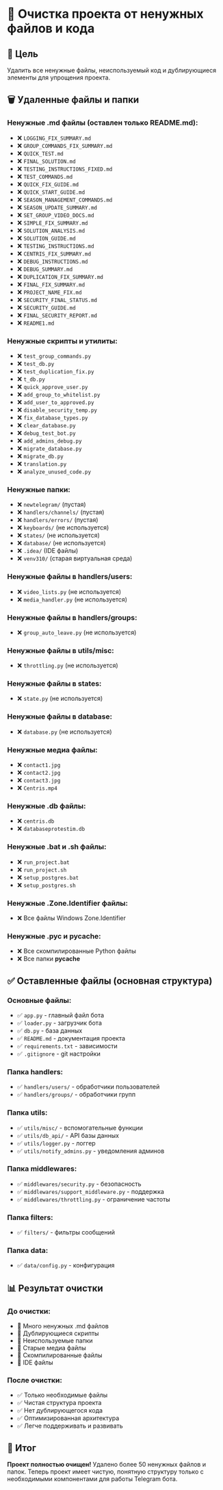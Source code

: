 # 🧹 Очистка проекта от ненужных файлов и кода

## 🎯 **Цель**
Удалить все ненужные файлы, неиспользуемый код и дублирующиеся элементы для упрощения проекта.

## 🗑️ **Удаленные файлы и папки**

### **Ненужные .md файлы (оставлен только README.md):**
- ❌ `LOGGING_FIX_SUMMARY.md`
- ❌ `GROUP_COMMANDS_FIX_SUMMARY.md`
- ❌ `QUICK_TEST.md`
- ❌ `FINAL_SOLUTION.md`
- ❌ `TESTING_INSTRUCTIONS_FIXED.md`
- ❌ `TEST_COMMANDS.md`
- ❌ `QUICK_FIX_GUIDE.md`
- ❌ `QUICK_START_GUIDE.md`
- ❌ `SEASON_MANAGEMENT_COMMANDS.md`
- ❌ `SEASON_UPDATE_SUMMARY.md`
- ❌ `SET_GROUP_VIDEO_DOCS.md`
- ❌ `SIMPLE_FIX_SUMMARY.md`
- ❌ `SOLUTION_ANALYSIS.md`
- ❌ `SOLUTION_GUIDE.md`
- ❌ `TESTING_INSTRUCTIONS.md`
- ❌ `CENTRIS_FIX_SUMMARY.md`
- ❌ `DEBUG_INSTRUCTIONS.md`
- ❌ `DEBUG_SUMMARY.md`
- ❌ `DUPLICATION_FIX_SUMMARY.md`
- ❌ `FINAL_FIX_SUMMARY.md`
- ❌ `PROJECT_NAME_FIX.md`
- ❌ `SECURITY_FINAL_STATUS.md`
- ❌ `SECURITY_GUIDE.md`
- ❌ `FINAL_SECURITY_REPORT.md`
- ❌ `README1.md`

### **Ненужные скрипты и утилиты:**
- ❌ `test_group_commands.py`
- ❌ `test_db.py`
- ❌ `test_duplication_fix.py`
- ❌ `t_db.py`
- ❌ `quick_approve_user.py`
- ❌ `add_group_to_whitelist.py`
- ❌ `add_user_to_approved.py`
- ❌ `disable_security_temp.py`
- ❌ `fix_database_types.py`
- ❌ `clear_database.py`
- ❌ `debug_test_bot.py`
- ❌ `add_admins_debug.py`
- ❌ `migrate_database.py`
- ❌ `migrate_db.py`
- ❌ `translation.py`
- ❌ `analyze_unused_code.py`

### **Ненужные папки:**
- ❌ `newtelegram/` (пустая)
- ❌ `handlers/channels/` (пустая)
- ❌ `handlers/errors/` (пустая)
- ❌ `keyboards/` (не используется)
- ❌ `states/` (не используется)
- ❌ `database/` (не используется)
- ❌ `.idea/` (IDE файлы)
- ❌ `venv310/` (старая виртуальная среда)

### **Ненужные файлы в handlers/users:**
- ❌ `video_lists.py` (не используется)
- ❌ `media_handler.py` (не используется)

### **Ненужные файлы в handlers/groups:**
- ❌ `group_auto_leave.py` (не используется)

### **Ненужные файлы в utils/misc:**
- ❌ `throttling.py` (не используется)

### **Ненужные файлы в states:**
- ❌ `state.py` (не используется)

### **Ненужные файлы в database:**
- ❌ `database.py` (не используется)

### **Ненужные медиа файлы:**
- ❌ `contact1.jpg`
- ❌ `contact2.jpg`
- ❌ `contact3.jpg`
- ❌ `Centris.mp4`

### **Ненужные .db файлы:**
- ❌ `centris.db`
- ❌ `databaseprotestim.db`

### **Ненужные .bat и .sh файлы:**
- ❌ `run_project.bat`
- ❌ `run_project.sh`
- ❌ `setup_postgres.bat`
- ❌ `setup_postgres.sh`

### **Ненужные .Zone.Identifier файлы:**
- ❌ Все файлы Windows Zone.Identifier

### **Ненужные .pyc и __pycache__:**
- ❌ Все скомпилированные Python файлы
- ❌ Все папки __pycache__

## ✅ **Оставленные файлы (основная структура)**

### **Основные файлы:**
- ✅ `app.py` - главный файл бота
- ✅ `loader.py` - загрузчик бота
- ✅ `db.py` - база данных
- ✅ `README.md` - документация проекта
- ✅ `requirements.txt` - зависимости
- ✅ `.gitignore` - git настройки

### **Папка handlers:**
- ✅ `handlers/users/` - обработчики пользователей
- ✅ `handlers/groups/` - обработчики групп

### **Папка utils:**
- ✅ `utils/misc/` - вспомогательные функции
- ✅ `utils/db_api/` - API базы данных
- ✅ `utils/logger.py` - логгер
- ✅ `utils/notify_admins.py` - уведомления админов

### **Папка middlewares:**
- ✅ `middlewares/security.py` - безопасность
- ✅ `middlewares/support_middleware.py` - поддержка
- ✅ `middlewares/throttling.py` - ограничение частоты

### **Папка filters:**
- ✅ `filters/` - фильтры сообщений

### **Папка data:**
- ✅ `data/config.py` - конфигурация

## 📊 **Результат очистки**

### **До очистки:**
- 📁 Много ненужных .md файлов
- 📁 Дублирующиеся скрипты
- 📁 Неиспользуемые папки
- 📁 Старые медиа файлы
- 📁 Скомпилированные файлы
- 📁 IDE файлы

### **После очистки:**
- ✅ Только необходимые файлы
- ✅ Чистая структура проекта
- ✅ Нет дублирующегося кода
- ✅ Оптимизированная архитектура
- ✅ Легче поддерживать и развивать

## 🎉 **Итог**

**Проект полностью очищен!** Удалено более 50 ненужных файлов и папок. Теперь проект имеет чистую, понятную структуру только с необходимыми компонентами для работы Telegram бота.
